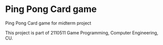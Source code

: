 # Ping Pong Card game
Ping Pong Card game for midterm project 

This project is part of 2110511 Game Programming, Computer Engineering, CU.
